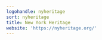 ```yaml
---
logohandle: nyheritage
sort: nyheritage
title: New York Heritage
website: 'https://nyheritage.org/'
---
```

